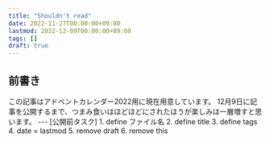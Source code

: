 ```yaml
---
title: "Shouldn't read"
date: 2022-11-27T00:00:00+09:00
lastmod: 2022-12-09T00:00:00+09:00
tags: []
draft: true
---
```

## 前書き

<hidden>
この記事はアドベントカレンダー2022用に現在用意しています。
12月9日に記事を公開するまで、つまみ食いはほどほどにされたほうが楽しみは一層増すと思います。
---
[公開前タスク]
1. define ファイル名
2. define title
3. define tags
4. date = lastmod
5. remove draft
6. remove this
</hidden>

